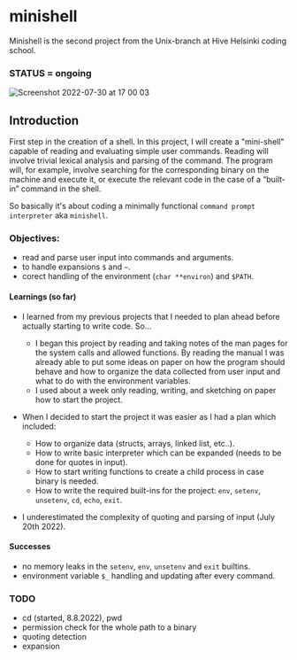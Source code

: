 # minishell

Minishell is the second project from the Unix-branch at Hive Helsinki coding school.

### STATUS = ongoing

![Screenshot 2022-07-30 at 17 00 03](https://user-images.githubusercontent.com/77061872/181917866-8a5cdf4d-4bbb-4191-99f3-e703eb9490aa.png)

## Introduction

First step in the creation of a shell. In this project, I will create a "mini-shell" capable of reading and evaluating simple user commands.
Reading will involve trivial lexical analysis and parsing of the command. The program will, for example, involve searching for the corresponding
binary on the machine and execute it, or execute the relevant code in the case of a “built-in” command in the shell.

So basically it's about coding a minimally functional `command prompt interpreter` aka `minishell`.

### Objectives:

- read and parse user input into commands and arguments.
- to handle expansions `$` and `~`.
- corect handling of the environment (`char **environ`) and `$PATH`.

#### Learnings (so far)

- I learned from my previous projects that I needed to plan ahead before actually starting to write code. So...

  - I began this project by reading and taking notes of the man pages for the system calls and allowed functions. By reading the manual I was already
able to put some ideas on paper on how the program should behave and how to organize the data collected from user input and what to do with the
environment variables.
  - I used about a week only reading, writing, and sketching on paper how to start the project.

- When I decided to start the project it was easier as I had a plan which included:
  - How to organize data (structs, arrays, linked list, etc..).
  - How to write basic interpreter which can be expanded (needs to be done for quotes in input).
  - How to start writing functions to create a child process in case binary is needed.
  - How to write the required built-ins for the project: `env`, `setenv`, `unsetenv`, `cd`, `echo`, `exit`.

 - I underestimated the complexity of quoting and parsing of input (July 20th 2022).

 #### Successes

 - no memory leaks in the `setenv`, `env`, `unsetenv` and `exit` builtins.
 - environment variable `$_` handling and updating after every command.

 ### TODO

 - cd (started, 8.8.2022), pwd
 - permission check for the whole path to a binary
 - quoting detection
 - expansion

